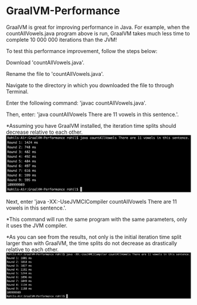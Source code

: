 # GraalVM-Performance
GraalVM is great for improving performance in Java. For example, when the countAllVowels.java program above is run, GraalVM takes much less time to complete 10 000 000 iterations than the JVM!


To test this performance improvement, follow the steps below:

Download 'countAllVowels.java'.

Rename the file to 'countAllVowels.java'.

Navigate to the directory in which you downloaded the file to through Terminal.

Enter the following command: 'javac countAllVowels.java'.

Then, enter: 'java countAllVowels There are 11 vowels in this sentence.'.

*Assuming you have GraalVM installed, the iteration time splits should decrease relative to each other.
![GraalVM-Test](GraalVM-Test.png)

Next, enter 'java -XX:-UseJVMCICompiler countAllVowels There are 11 vowels in this sentence.'.

*This command will run the same program with the same parameters, only it uses the JVM compiler.

*As you can see from the results, not only is the initial iteration time split larger than with GraalVM, the time splits do not decrease as drastically relative to each other.
![JVM-Test](JVM-Test.png)
